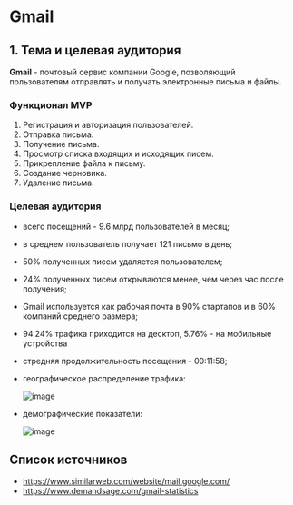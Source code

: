 # Gmail


## 1. Тема и целевая аудитория

**Gmail** - почтовый сервис компании Google, позволяющий пользователям отправлять и получать электронные письма и файлы.

### Функционал MVP

1. Регистрация и авторизация пользователей.
2. Отправка письма.
3. Получение письма.
4. Просмотр списка входящих и исходящих писем.
5. Прикрепление файла к письму.
6. Создание черновика.
7. Удаление письма.

### Целевая аудитория

- всего посещений - 9.6 млрд пользователей в месяц;
- в среднем пользователь получает 121 письмо в день;
- 50% полученных писем удаляется пользователем;
- 24% полученных писем открываются менее, чем через час после получения;
- Gmail используется как рабочая почта в 90% стартапов и в 60% компаний среднего размера;
- 94.24% трафика приходится на десктоп, 5.76% - на мобильные устройства
- стредняя продолжительность посещения - 00:11:58;
- географическое распределение трафика:
  
  ![image](https://github.com/user-attachments/assets/61c3984f-00cf-48e1-ae4b-3a9fc615cb70)

- демографические показатели:
  
  ![image](https://github.com/user-attachments/assets/1f7420f2-615a-4178-880c-7aae0f6e935e)

## Список источников

- https://www.similarweb.com/website/mail.google.com/
- https://www.demandsage.com/gmail-statistics
